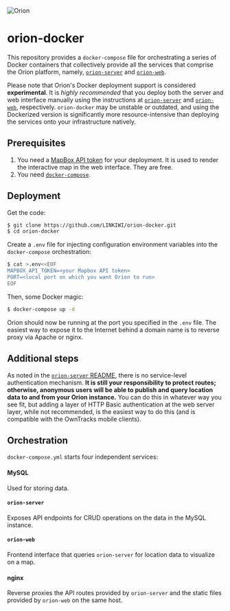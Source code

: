 ![Orion](https://static.kevinlin.info/orion-banner.png)

# orion-docker

This repository provides a `docker-compose` file for orchestrating a series of Docker containers that collectively provide all the services that comprise the Orion platform, namely, [`orion-server`](https://github.com/LINKIWI/orion-server) and [`orion-web`](https://github.com/LINKIWI/orion-web).

Please note that Orion's Docker deployment support is considered **experimental**. It is *highly recommended* that you deploy both the server and web interface manually using the instructions at [`orion-server`](https://github.com/LINKIWI/orion-server) and [`orion-web`](https://github.com/LINKIWI/orion-web), respectively. `orion-docker` may be unstable or outdated, and using the Dockerized version is significantly more resource-intensive than deploying the services onto your infrastructure natively.

## Prerequisites

1. You need a [MapBox API token](https://www.mapbox.com/help/how-access-tokens-work/) for your deployment. It is used to render the interactive map in the web interface. They are free.
2. You need [`docker-compose`](https://docs.docker.com/compose/install/).

## Deployment

Get the code:

```bash
$ git clone https://github.com/LINKIWI/orion-docker.git
$ cd orion-docker
```

Create a `.env` file for injecting configuration environment variables into the `docker-compose` orchestration:

```bash
$ cat >.env<<EOF
MAPBOX_API_TOKEN=<your Mapbox API token>
PORT=<local port on which you want Orion to run>
EOF
```

Then, some Docker magic:

```bash
$ docker-compose up -d
```

Orion should now be running at the port you specified in the `.env` file. The easiest way to expose it to the Internet behind a domain name is to reverse proxy via Apache or nginx.

## Additional steps

As noted in the [`orion-server` README](https://github.com/LINKIWI/orion-server/blob/master/README.md), there is no service-level authentication mechanism. **It is still your responsibility to protect routes; otherwise, anonymous users will be able to publish and query location data to and from your Orion instance.** You can do this in whatever way you see fit, but adding a layer of HTTP Basic authentication at the web server layer, while not recommended, is the easiest way to do this (and is compatible with the OwnTracks mobile clients).

## Orchestration

`docker-compose.yml` starts four independent services:

#### MySQL

Used for storing data.

#### `orion-server`

Exposes API endpoints for CRUD operations on the data in the MySQL instance.

#### `orion-web`

Frontend interface that queries `orion-server` for location data to visualize on a map.

#### nginx

Reverse proxies the API routes provided by `orion-server` and the static files provided by `orion-web` on the same host.
